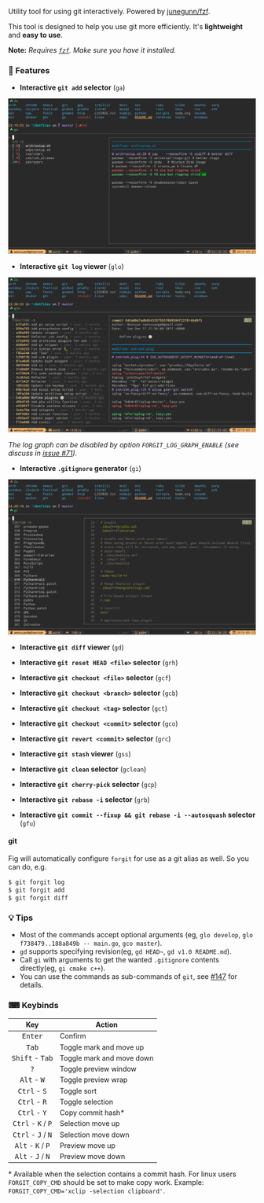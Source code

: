 Utility tool for using git interactively. Powered by
[junegunn/fzf]("https://github.com/junegunn/fzf").

This tool is designed to help you use git more efficiently.
It's **lightweight** and **easy to use**.

**Note:** *Requires [`fzf`](https://github.com/junegunn/fzf). Make sure
you have it installed.*

### 📝 Features

- **Interactive `git add` selector** (`ga`)

![screenshot](https://raw.githubusercontent.com/wfxr/i/master/forgit-ga.png)

- **Interactive `git log` viewer** (`glo`)

![screenshot](https://raw.githubusercontent.com/wfxr/i/master/forgit-glo.png)

*The log graph can be disabled by option `FORGIT_LOG_GRAPH_ENABLE` (see discuss in [issue #71](https://github.com/wfxr/forgit/issues/71)).*

- **Interactive `.gitignore` generator** (`gi`)

![screenshot](https://raw.githubusercontent.com/wfxr/i/master/forgit-gi.png)

- **Interactive `git diff` viewer** (`gd`)

- **Interactive `git reset HEAD <file>` selector** (`grh`)

- **Interactive `git checkout <file>` selector** (`gcf`)

- **Interactive `git checkout <branch>` selector** (`gcb`)

- **Interactive `git checkout <tag>` selector** (`gct`)

- **Interactive `git checkout <commit>` selector** (`gco`)

- **Interactive `git revert <commit>` selector** (`grc`)

- **Interactive `git stash` viewer** (`gss`)

- **Interactive `git clean` selector** (`gclean`)

- **Interactive `git cherry-pick` selector** (`gcp`)

- **Interactive `git rebase -i` selector** (`grb`)

- **Interactive `git commit --fixup && git rebase -i --autosquash` selector** (`gfu`)

#### git

Fig will automatically configure `forgit` for use as a git alias as well.
So you can do, e.g.

```
$ git forgit log
$ git forgit add
$ git forgit diff
```

### 💡 Tips

- Most of the commands accept optional arguments (eg, `glo develop`, `glo f738479..188a849b -- main.go`, `gco master`).
- `gd` supports specifying revision(eg, `gd HEAD~`, `gd v1.0 README.md`).
- Call `gi` with arguments to get the wanted `.gitignore` contents directly(eg, `gi cmake c++`).
- You can use the commands as sub-commands of `git`, see [#147](https://github.com/wfxr/forgit/issues/147) for details.

### ⌨  Keybinds

| Key                                           | Action                    |
| :-------------------------------------------: | ------------------------- |
| <kbd>Enter</kbd>                              | Confirm                   |
| <kbd>Tab</kbd>                                | Toggle mark and move up   |
| <kbd>Shift</kbd> - <kbd>Tab</kbd>             | Toggle mark and move down |
| <kbd>?</kbd>                                  | Toggle preview window     |
| <kbd>Alt</kbd> - <kbd>W</kbd>                 | Toggle preview wrap       |
| <kbd>Ctrl</kbd> - <kbd>S</kbd>                | Toggle sort               |
| <kbd>Ctrl</kbd> - <kbd>R</kbd>                | Toggle selection          |
| <kbd>Ctrl</kbd> - <kbd>Y</kbd>                | Copy commit hash*         |
| <kbd>Ctrl</kbd> - <kbd>K</kbd> / <kbd>P</kbd> | Selection move up         |
| <kbd>Ctrl</kbd> - <kbd>J</kbd> / <kbd>N</kbd> | Selection move down       |
| <kbd>Alt</kbd> - <kbd>K</kbd> / <kbd>P</kbd>  | Preview move up           |
| <kbd>Alt</kbd> - <kbd>J</kbd> / <kbd>N</kbd>  | Preview move down         |

\* Available when the selection contains a commit hash.
For linux users `FORGIT_COPY_CMD` should be set to make copy work. Example: `FORGIT_COPY_CMD='xclip -selection clipboard'`.
